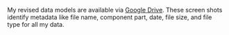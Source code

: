 My revised data models are available via [Google Drive](https://docs.google.com/folder/d/0B1d25Z0nufmWdjRMdFJucnJDRU0/edit?usp=sharing). These screen shots identify metadata like file name, component part, date, file size, and file type for all my data. 


